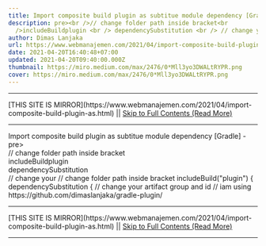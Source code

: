 ```yaml
---
title: Import composite build plugin as subtitue module dependency [Gradle]
description: pre><br />// change folder path inside bracket<br
  />includeBuildplugin <br /> dependencySubstitution <br /> // change your
author: Dimas Lanjaka
url: https://www.webmanajemen.com/2021/04/import-composite-build-plugin-as.html
date: 2021-04-20T16:40:48+07:00
updated: 2021-04-20T09:40:00.000Z
thumbnail: https://miro.medium.com/max/2476/0*Mll3yo3DWALtRYPR.png
cover: https://miro.medium.com/max/2476/0*Mll3yo3DWALtRYPR.png
---
```


<hr/> [THIS SITE IS MIRROR](https://www.webmanajemen.com/2021/04/import-composite-build-plugin-as.html) || <a href="https://www.webmanajemen.com/2021/04/import-composite-build-plugin-as.html" rel="follow" class="button" id="read-more">Skip to Full Contents (Read More)</a> <hr/> Import composite build plugin as subtitue module dependency [Gradle] - pre><br />// change folder path inside bracket<br />includeBuildplugin <br /> dependencySubstitution <br /> // change your // change folder path inside bracket
includeBuild("plugin") {
    dependencySubstitution {
    	// change your artifact group and id
        // iam using https://github.com/dimaslanjaka/gradle-plugin/ <hr/> [THIS SITE IS MIRROR](https://www.webmanajemen.com/2021/04/import-composite-build-plugin-as.html) || <a href="https://www.webmanajemen.com/2021/04/import-composite-build-plugin-as.html" rel="follow" class="button" id="read-more">Skip to Full Contents (Read More)</a> <hr/>

<script>
    if (location.host.includes('dimaslanjaka12')) {
      location.replace('https://www.webmanajemen.com/2021/04/import-composite-build-plugin-as.html');
    }
  </script>